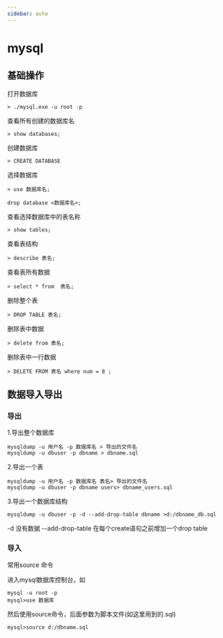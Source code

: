 ```yaml
---
sidebar: auto
---
```


# mysql

## 基础操作

打开数据库
```
> ./mysql.exe -u root -p
```

查看所有创建的数据库名
```
> show databases;
```

创建数据库
```
> CREATE DATABASE
```

选择数据库
```
> use 数据库名;
```

```
drop database <数据库名>;
```

查看选择数据库中的表名称
```
> show tables;
```

查看表结构
```
> describe 表名;
```


查看表所有数据
```
> select * from  表名;
```

删除整个表
```
> DROP TABLE 表名;
```

删除表中数据
```
> delete from 表名;
```

删除表中一行数据
```
> DELETE FROM 表名 where num = 8 ;
```


## 数据导入导出

### 导出
1.导出整个数据库
```
mysqldump -u 用户名 -p 数据库名 > 导出的文件名
mysqldump -u dbuser -p dbname > dbname.sql
```
   

2.导出一个表
```
mysqldump -u 用户名 -p 数据库名 表名> 导出的文件名
mysqldump -u dbuser -p dbname users> dbname_users.sql
```

3.导出一个数据库结构
```
mysqldump -u dbuser -p -d --add-drop-table dbname >d:/dbname_db.sql
```
-d 没有数据 --add-drop-table 在每个create语句之前增加一个drop table

### 导入

常用source 命令

进入mysql数据库控制台，如
```
mysql -u root -p
mysql>use 数据库
```
然后使用source命令，后面参数为脚本文件(如这里用到的.sql)
```
mysql>source d:/dbname.sql
```

